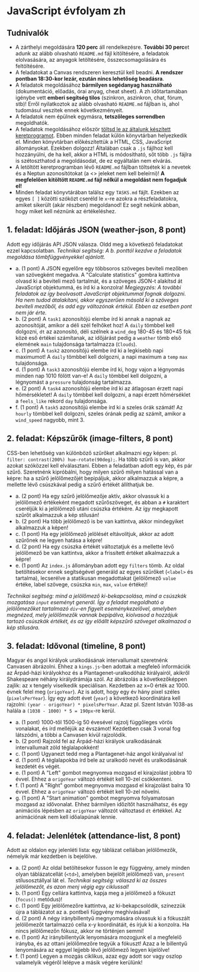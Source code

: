 # JavaScript évfolyam zh

## Tudnivalók

- A zárthelyi megoldására **120 perc** áll rendelkezésre. **További 30 perc**et adunk az alább olvasható `README.md` fájl kitöltésére, a feladatok elolvasására, az anyagok letöltésére, összecsomagolására és feltöltésére.
- A feladatokat a Canvas rendszeren keresztül kell beadni. **A rendszer pontban 18:30-kor lezár, ezután nincs lehetőség beadásra**.
- A feladatok megoldásához **bármilyen segédanyag használható** (dokumentáció, előadás, órai anyag, cheat sheet). A zh időtartamában igénybe vett **emberi segítség tilos** (szinkron, aszinkron, chat, fórum, stb)! Erről nyilatkoztok az alább olvasható `README.md` fájlban is, ahol tudomásul veszitek ennek következményeit.
- A feladatok nem épülnek egymásra, **tetszőleges sorrendben** megoldhatók.
- A feladatok megoldásához először [töltsd le az általunk készített keretprogramot](???). Ebben minden feladat külön könyvtárban helyezkedik el. Minden könyvtárban előkészítettük a HTML, CSS, JavaScript állományokat. Ezekben dolgozz! Általában csak a `.js` fájlhoz kell hozzányúlni, de ha kell, akkor a HTML is módosítható, sőt több `.js` fájlra is szétoszthatod a megoldásodat, de ez egyáltalán nem elvárás.
- A letöltött keretprogramban lévő `README.md` fájlban töltsétek ki a nevetek és a Neptun azonosítótokat (a <> jeleket nem kell beleírni)! **A megfelelően kitöltött `README.md` fájl nélkül a megoldást nem fogadjuk el!**
- Minden feladat könyvtárában találsz egy `TASKS.md` fájlt. Ezekben az egyes `[ ]` közötti szóközt cseréld le `x`-re azokra a részfeladatokra, amiket sikerült (akár részben) megoldanod! Ez segít nekünk abban, hogy miket kell néznünk az értékeléshez.


## 1. feladat: Időjárás JSON (weather-json, 8 pont)

Adott egy időjárás API JSON válasza. Oldd meg a következő feladatokat ezzel kapcsolatban. _Technikai segítség: A b. ponttól kezdve a feladatok megoldása tömbfüggvényekkel ajánlott._

- a. (1 pont) A JSON egyelőre egy többsoros szöveges beviteli mezőben van szövegként megadva. A "Calculate statistics" gombra kattintva olvasd ki a beviteli mező tartalmát, és a szöveges JSON-t alakítsd át JavaScript objektummá, és írd ki a konzolra! _Megjegyzés: A további feladatok az így beolvasott JavaScript objektummal fognak dolgozni. Ha nem tudod átalakítani, akkor egyszerűen másold ki a szöveges beviteli mezőből, és add egy változónak értékül. Ebben az esetben pont nem jár érte._
- b. (2 pont) A `task1` azonosítójú elembe írd ki annak a napnak az azonosítóját, amikor a déli szél felhőket hoz! A `daily` tömbbel kell dolgozni, `dt` az azonosító, déli szélnek a `wind_deg` 180-45 és 180+45 fok közé eső értékei számítanak, az időjárást pedig a `weather` tömb első elemének `main` tulajdonsága tartalmazza (`Clouds`).
- c. (1 pont) A `task2` azonosítójú elembe írd ki a legkisebb napi maximumot! A `daily` tömbbel kell dolgozni, a napi maximum a `temp` `max` tulajdonsága.
- d. (1 pont) A `task3` azonosítójú elembe írd ki, hogy vajon a légnyomás minden nap 1010 fölött van-e! A `daily` tömbbel kell dolgozni, a légnyomást a `pressure` tulajdonság tartalmazza.
- e. (2 pont) A `task4` azonosítójú elembe írd ki az átlagosan érzett napi hőmérsékletet! A `daily` tömbbel kell dolgozni, a napi érzett hőmérséklet a `feels_like` rekord `day` tulajdonsága.
- f. (1 pont) A `task5` azonosítójú elembe írd ki a szeles órák számát! Az `hourly` tömbbel kell dolgozni, szeles órának pedig az számít, amikor a `wind_speed` nagyobb, mint 3.


## 2. feladat: Képszűrők (image-filters, 8 pont)

CSS-ben lehetőség van különböző szűrőket alkalmazni egy képen: pl. `filter: contrast(200%) hue-rotate(90deg);`. Ha több szűrő is van, akkor azokat szóközzel kell elválasztani. Ebben a feladatban adott egy kép, és pár szűrő. Szeretnénk kipróbálni, hogy milyen szűrő milyen hatással van a képre: ha a szűrő jelölőmezőjét bepipáljuk, akkor alkalmazzuk a képre, a mellette lévő csúszkával pedig a szűrő értékét állíthatjuk be.

- a. (2 pont) Ha egy szűrő jelölőmezője aktív, akkor olvassuk ki a jelölőmező értékeként megadott szűrőszöveget, és abban a `#` karaktert cseréljük ki a jelölőmező utáni csúszka értékére. Az így megkapott szűrőt alkalmazzuk a kép stílusán!
- b. (2 pont) Ha több jelölőmező is be van kattintva, akkor mindegyiket alkalmazzuk a képen!
- c. (1 pont) Ha egy jelölőmező jelölését eltávolítjuk, akkor az adott szűrőnek ne legyen hatása a képre!
- d. (2 pont) Ha egy csúszka értékét változtatjuk és a mellette lévő jelölőmező be van kattintva, akkor a frissített értéket alkalmazzuk a képre!
- e. (1 pont) Az `index.js` állományban adott egy `filters` tömb. Az oldal betöltésekor ennek segítségével generáld az egyes szűrőket (`<label>` és tartalma), lecserélve a statikusan megadottakat (jelölőmező `value` értéke, label szövege, csúszka `min`, `max`, `value` értéke)!

_Technikai segítség: mind a jelölőmező ki-bekapcsolása, mind a csúszkák mozgatása `input` eseményt generál. Így a feladat megoldható a jelölőmezőket tartalmazó `div`-en figyelt eseménykezelővel, amelyben megnézed, mely jelölőmezők vannak bepipálva, kiolvasod a hozzájuk tartozó csúszkák értékét, és az így előállt képszűrő szöveget alkalmazod a kép stílusára._


## 3. feladat: Idővonal (timeline, 8 pont)

Magyar és angol királyok uralkodásának intervallumait szeretnénk Canvasen ábrázolni. Ehhez a `kings.js`-ben adottak a megfeleő információk az Árpád-házi királyokhoz és a Plantagenet-uralkodóház királyairól, akikről Shakespeare néhány királydrámája szól. Az ábrázolás a következőképpen zajlik: az x tengely viselkedik speciálisan. Kezdetben az x=0 érték az 1000. évnek felel meg (`origoYear`). Az is adott, hogy egy év hány pixel széles (`pixelsPerYear`). Így egy adott évet (`year`) a következő koordinátára kell rajzolni: `(year - origoYear) * pixelsPerYear`. Azaz pl. Szent István 1038-as halála a `(1038 - 1000) * 5 = 190px`-re kerül.

- a. (1 pont) 1000-től 1500-ig 50 évesével rajzolj függőleges vörös vonalakat, és írd melléjük az évszámot! Kezdetben csak 3 vonal fog látszódni, a többi a Canvasen kívül rajzolódik.
- b. (2 pont) Rajzold fel az Árpád-házi királyok uralkodásának intervallumait zöld téglalapokként!
- c. (1 pont) Ugyanezt tedd meg a Plantagenet-ház angol királyaival is!
- d. (1 pont) A téglalapokba írd bele az uralkodó nevét és uralkodásának kezdetét és végét.
- e. (1 pont) A "Left" gombot megnyomva mozgasd el kirajzolást jobbra 10 évvel. Ehhez a `origoYear` változó értékét kell 10-zel csökkenteni.
- f. (1 pont) A "Right" gombot megnyomva mozgasd el kirajzolást balra 10 évvel. Ehhez a `origoYear` változó értékét kell 10-zel növelni.
- g. (1 pont) A "Start animation" gombot megnyomva folyamatosan mozgasd az idővonalat. Ehhez bármilyen időzítőt használhatsz, és egy animációs lépésben az `origoYear` változót változtasd `dt` értékkel. Az animációnak nem kell időalapúnak lennie.


## 4. feladat: Jelenlétek (attendance-list, 8 pont)

Adott az oldalon egy jelenléti lista: egy táblázat celláiban jelölőmezők, némelyik már kezdetben is bejelölve.

- a. (2 pont) Az oldal betöltésekor fusson le egy függvény, amely minden olyan táblázatcellát (`<td>`), amelyben bejelölt jelölőmező van, `present` stílusosztállyal lát el. _Technikai segítség: válaszd ki az összes jelölőmezőt, és azon menj végig egy ciklussal!_
- b. (1 pont) Egy cellára kattintva, kapja meg a jelölőmező a fókuszt (`focus()` metódus)!
- c. (1 pont) Egy jelölőmezőre kattintva, az ki-bekapcsolódik, színezzük újra a táblázatot az a. pontbeli függvény meghívásával!
- d. (2 pont) A négy iránybillentyű megnyomására olvassuk ki a fókuszált jelölőmezőt tartalmazzó cella x-y koordinátáit, és írjuk ki a konzolra. Ha nincs jelölőmezőn fókusz, akkor ne történjen semmi!
- e. (1 pont) Az iránybillentyűk lenyomására mozogjunk el a megfelelő irányba, és az ottani jelölőmezőre tegyük a fókuszt! Azaz a le billentyű lenyomására az eggyel lejjebb lévő jelölőmező legyen kijelölve!
- f. (1 pont) Legyen a mozgás ciklikus, azaz egy adott sor vagy oszlop valamelyik végéről lelépve a másik végére kerülünk!
